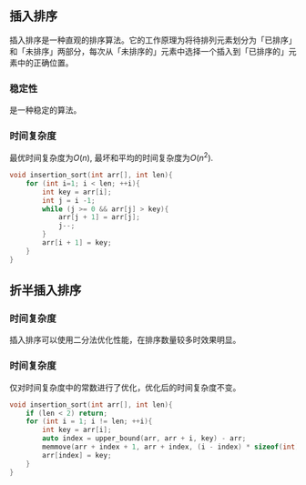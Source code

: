 ## 插入排序

插入排序是一种直观的排序算法。它的工作原理为将待排列元素划分为「已排序」和「未排序」两部分，每次从「未排序的」元素中选择一个插入到「已排序的」元素中的正确位置。

### 稳定性
是一种稳定的算法。

### 时间复杂度

最优时间复杂度为$O(n)$, 最坏和平均的时间复杂度为$O(n^2)$.

```cpp
void insertion_sort(int arr[], int len){
    for (int i=1; i < len; ++i){
        int key = arr[i];
        int j = i -1;
        while (j >= 0 && arr[j] > key){
            arr[j + 1] = arr[j];
            j--;
        }
        arr[i + 1] = key;
    }
}

```

## 折半插入排序

### 时间复杂度

插入排序可以使用二分法优化性能，在排序数量较多时效果明显。

### 时间复杂度

仅对时间复杂度中的常数进行了优化，优化后的时间复杂度不变。

```cpp
void insertion_sort(int arr[], int len){
    if (len < 2) return;
    for (int i = 1; i != len; ++i){
        int key = arr[i];
        auto index = upper_bound(arr, arr + i, key) - arr;
        memmove(arr + index + 1, arr + index, (i - index) * sizeof(int));
        arr[index] = key;
    }
}
```
